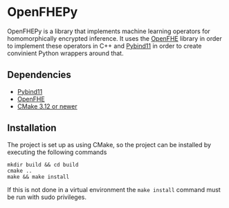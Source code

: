 # OpenFHEPy
OpenFHEPy is a library that implements machine learning operators for 
homomorphically encrypted inference. It uses the [OpenFHE]() library in order to 
implement these operators in C++ and [Pybind11]() in order to create convinient 
Python wrappers around that.

## Dependencies
- [Pybind11](https://github.com/pybind/pybind11)
- [OpenFHE](https://github.com/openfheorg/openfhe-development)
- [CMake 3.12 or newer](https://cmake.org/)

## Installation
The project is set up as using CMake, so the project can be installed by executing the following commands
```
mkdir build && cd build
cmake ..
make && make install
```
If this is not done in a virtual environment the `make install` command must be 
run with sudo privileges.

## 
